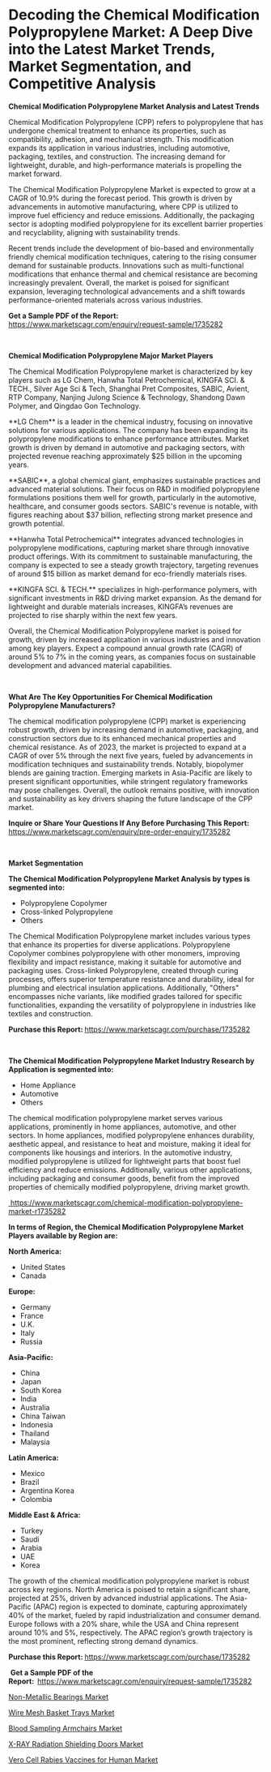 <p><h1>Decoding the Chemical Modification Polypropylene Market: A Deep Dive into the Latest Market Trends, Market Segmentation, and Competitive Analysis</h1></p><p><strong>Chemical Modification Polypropylene Market Analysis and Latest Trends</strong></p>
<p><p>Chemical Modification Polypropylene (CPP) refers to polypropylene that has undergone chemical treatment to enhance its properties, such as compatibility, adhesion, and mechanical strength. This modification expands its application in various industries, including automotive, packaging, textiles, and construction. The increasing demand for lightweight, durable, and high-performance materials is propelling the market forward.</p><p>The Chemical Modification Polypropylene Market is expected to grow at a CAGR of 10.9% during the forecast period. This growth is driven by advancements in automotive manufacturing, where CPP is utilized to improve fuel efficiency and reduce emissions. Additionally, the packaging sector is adopting modified polypropylene for its excellent barrier properties and recyclability, aligning with sustainability trends. </p><p>Recent trends include the development of bio-based and environmentally friendly chemical modification techniques, catering to the rising consumer demand for sustainable products. Innovations such as multi-functional modifications that enhance thermal and chemical resistance are becoming increasingly prevalent. Overall, the market is poised for significant expansion, leveraging technological advancements and a shift towards performance-oriented materials across various industries.</p></p>
<p><strong>Get a Sample PDF of the Report:&nbsp;</strong> <a href="https://www.marketscagr.com/enquiry/request-sample/1735282?utm_campaign=1868&utm_medium=2&utm_source=Github&utm_content=ia&utm_term=25032025&utm_id=chemical-modification-polypropylene">https://www.marketscagr.com/enquiry/request-sample/1735282</a></p>
<p>&nbsp;</p>
<p><strong>Chemical Modification Polypropylene Major Market Players</strong></p>
<p><p>The Chemical Modification Polypropylene market is characterized by key players such as LG Chem, Hanwha Total Petrochemical, KINGFA SCI. & TECH., Silver Age Sci & Tech, Shanghai Pret Composites, SABIC, Avient, RTP Company, Nanjing Julong Science & Technology, Shandong Dawn Polymer, and Qingdao Gon Technology.</p><p>**LG Chem** is a leader in the chemical industry, focusing on innovative solutions for various applications. The company has been expanding its polypropylene modifications to enhance performance attributes. Market growth is driven by demand in automotive and packaging sectors, with projected revenue reaching approximately $25 billion in the upcoming years.</p><p>**SABIC**, a global chemical giant, emphasizes sustainable practices and advanced material solutions. Their focus on R&D in modified polypropylene formulations positions them well for growth, particularly in the automotive, healthcare, and consumer goods sectors. SABIC's revenue is notable, with figures reaching about $37 billion, reflecting strong market presence and growth potential.</p><p>**Hanwha Total Petrochemical** integrates advanced technologies in polypropylene modifications, capturing market share through innovative product offerings. With its commitment to sustainable manufacturing, the company is expected to see a steady growth trajectory, targeting revenues of around $15 billion as market demand for eco-friendly materials rises.</p><p>**KINGFA SCI. & TECH.** specializes in high-performance polymers, with significant investments in R&D driving market expansion. As the demand for lightweight and durable materials increases, KINGFA’s revenues are projected to rise sharply within the next few years.</p><p>Overall, the Chemical Modification Polypropylene market is poised for growth, driven by increased application in various industries and innovation among key players. Expect a compound annual growth rate (CAGR) of around 5% to 7% in the coming years, as companies focus on sustainable development and advanced material capabilities.</p></p>
<p>&nbsp;</p>
<p><strong>What Are The Key Opportunities For Chemical Modification Polypropylene Manufacturers?</strong></p>
<p><p>The chemical modification polypropylene (CPP) market is experiencing robust growth, driven by increasing demand in automotive, packaging, and construction sectors due to its enhanced mechanical properties and chemical resistance. As of 2023, the market is projected to expand at a CAGR of over 5% through the next five years, fueled by advancements in modification techniques and sustainability trends. Notably, biopolymer blends are gaining traction. Emerging markets in Asia-Pacific are likely to present significant opportunities, while stringent regulatory frameworks may pose challenges. Overall, the outlook remains positive, with innovation and sustainability as key drivers shaping the future landscape of the CPP market.</p></p>
<p><strong>Inquire or Share Your Questions If Any Before Purchasing This Report:</strong> <a href="https://www.marketscagr.com/enquiry/pre-order-enquiry/1735282?utm_campaign=1868&utm_medium=2&utm_source=Github&utm_content=ia&utm_term=25032025&utm_id=chemical-modification-polypropylene">https://www.marketscagr.com/enquiry/pre-order-enquiry/1735282</a></p>
<p>&nbsp;</p>
<p><strong>Market Segmentation</strong></p>
<p><strong>The Chemical Modification Polypropylene Market Analysis by types is segmented into:</strong></p>
<p><ul><li>Polypropylene Copolymer</li><li>Cross-linked Polypropylene</li><li>Others</li></ul></p>
<p><p>The Chemical Modification Polypropylene market includes various types that enhance its properties for diverse applications. Polypropylene Copolymer combines polypropylene with other monomers, improving flexibility and impact resistance, making it suitable for automotive and packaging uses. Cross-linked Polypropylene, created through curing processes, offers superior temperature resistance and durability, ideal for plumbing and electrical insulation applications. Additionally, "Others" encompasses niche variants, like modified grades tailored for specific functionalities, expanding the versatility of polypropylene in industries like textiles and construction.</p></p>
<p><strong>Purchase this Report:&nbsp;</strong><a href="https://www.marketscagr.com/purchase/1735282?utm_campaign=1868&utm_medium=2&utm_source=Github&utm_content=ia&utm_term=25032025&utm_id=chemical-modification-polypropylene">https://www.marketscagr.com/purchase/1735282</a></p>
<p>&nbsp;</p>
<p><strong>The Chemical Modification Polypropylene Market Industry Research by Application is segmented into:</strong></p>
<p><ul><li>Home Appliance</li><li>Automotive</li><li>Others</li></ul></p>
<p><p>The chemical modification polypropylene market serves various applications, prominently in home appliances, automotive, and other sectors. In home appliances, modified polypropylene enhances durability, aesthetic appeal, and resistance to heat and moisture, making it ideal for components like housings and interiors. In the automotive industry, modified polypropylene is utilized for lightweight parts that boost fuel efficiency and reduce emissions. Additionally, various other applications, including packaging and consumer goods, benefit from the improved properties of chemically modified polypropylene, driving market growth.</p></p>
<p><a href="https://www.marketscagr.com/chemical-modification-polypropylene-market-r1735282?utm_campaign=1868&utm_medium=2&utm_source=Github&utm_content=ia&utm_term=25032025&utm_id=chemical-modification-polypropylene">&nbsp;https://www.marketscagr.com/chemical-modification-polypropylene-market-r1735282</a></p>
<p><strong>In terms of Region, the Chemical Modification Polypropylene Market Players available by Region are:</strong></p>
<p>
    <p> <strong> North America: </strong>
        <ul>
            <li>United States</li>
            <li>Canada</li>
        </ul>
        </p> 
    <p> <strong> Europe: </strong>
        <ul>
            <li>Germany</li>
            <li>France</li>
            <li>U.K.</li>
            <li>Italy</li>
            <li>Russia</li>
        </ul>
        </p> 
    <p> <strong> Asia-Pacific: </strong>
        <ul>
            <li>China</li>
            <li>Japan</li>
            <li>South Korea</li>
            <li>India</li>
            <li>Australia</li>
            <li>China Taiwan</li>
            <li>Indonesia</li>
            <li>Thailand</li>
            <li>Malaysia</li>
        </ul>
        </p> 
    <p> <strong> Latin America: </strong>
        <ul>
            <li>Mexico</li>
            <li>Brazil</li>
            <li>Argentina Korea</li>
            <li>Colombia</li>
        </ul>
        </p> 
    <p> <strong> Middle East & Africa: </strong>
        <ul>
            <li>Turkey</li>
            <li>Saudi</li>
            <li>Arabia</li>
            <li>UAE</li>
            <li>Korea</li>
        </ul>
    </p>
    </p>
<p><p>The growth of the chemical modification polypropylene market is robust across key regions. North America is poised to retain a significant share, projected at 25%, driven by advanced industrial applications. The Asia-Pacific (APAC) region is expected to dominate, capturing approximately 40% of the market, fueled by rapid industrialization and consumer demand. Europe follows with a 20% share, while the USA and China represent around 10% and 5%, respectively. The APAC region’s growth trajectory is the most prominent, reflecting strong demand dynamics.</p></p>
<p><strong>Purchase this Report: </strong><a href="https://www.marketscagr.com/purchase/1735282?utm_campaign=1868&utm_medium=2&utm_source=Github&utm_content=ia&utm_term=25032025&utm_id=chemical-modification-polypropylene">https://www.marketscagr.com/purchase/1735282</a></p>
<p>&nbsp;<strong>Get a Sample PDF of the Report:&nbsp;&nbsp;</strong><a href="https://www.marketscagr.com/enquiry/request-sample/1735282?utm_campaign=1868&utm_medium=2&utm_source=Github&utm_content=ia&utm_term=25032025&utm_id=chemical-modification-polypropylene">https://www.marketscagr.com/enquiry/request-sample/1735282</a></p>
<p><strong></strong></p>
<p><p><a href="https://github.com/suebabuhai/Market-Research-Report-List-1/blob/main/non-metallic-bearings-market.md?utm_campaign=1868&utm_medium=2&utm_source=Github&utm_content=ia&utm_term=25032025&utm_id=chemical-modification-polypropylene">Non-Metallic Bearings Market</a></p><p><a href="https://github.com/nyanikumchu/Market-Research-Report-List-1/blob/main/wire-mesh-basket-trays-market.md?utm_campaign=1868&utm_medium=2&utm_source=Github&utm_content=ia&utm_term=25032025&utm_id=chemical-modification-polypropylene">Wire Mesh Basket Trays Market</a></p><p><a href="https://github.com/goliareanoyh/Market-Research-Report-List-1/blob/main/blood-sampling-armchairs-market.md?utm_campaign=1868&utm_medium=2&utm_source=Github&utm_content=ia&utm_term=25032025&utm_id=chemical-modification-polypropylene">Blood Sampling Armchairs Market</a></p><p><a href="https://github.com/naanaafranxu/Market-Research-Report-List-1/blob/main/x-ray-radiation-shielding-doors-market.md?utm_campaign=1868&utm_medium=2&utm_source=Github&utm_content=ia&utm_term=25032025&utm_id=chemical-modification-polypropylene">X-RAY Radiation Shielding Doors Market</a></p><p><a href="https://github.com/knazsdadeyvw/Market-Research-Report-List-1/blob/main/vero-cell-rabies-vaccines-for-human-market.md?utm_campaign=1868&utm_medium=2&utm_source=Github&utm_content=ia&utm_term=25032025&utm_id=chemical-modification-polypropylene">Vero Cell Rabies Vaccines for Human Market</a></p></p>